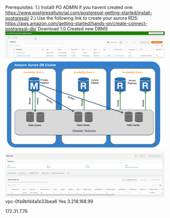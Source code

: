 Prerequisites: 
1.) Installl PG ADMIN if you havent created one:
https://www.postgresqltutorial.com/postgresql-getting-started/install-postgresql/
2.) Use the following link to create your aurora RDS:
https://aws.amazon.com/getting-started/hands-on/create-connect-postgresql-db/
Download 
1.0 Created new DBMS
![img.png](img.png)
![img_1.png](img_1.png)



![img_2.png](img_2.png)
vpc-0fa9bfd4a1e33bea6	Yes	3.218.168.99	


172.31.7.76
